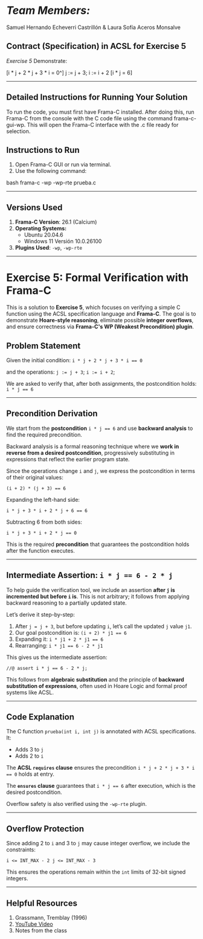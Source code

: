 # *Team Members:*  
Samuel Hernando Echeverri Castrillón & Laura Sofía Aceros Monsalve

## Contract (Specification) in ACSL for Exercise 5

*Exercise 5*  Demonstrate:  

[i * j + 2 * j + 3 * i = 0^]  j := j + 3; i := i + 2  [i * j = 6]

---

## Detailed Instructions for Running Your Solution

To run the code, you must first have Frama-C installed. After doing this, run Frama-C from the console with the C code file using the command frama-c-gui-wp. This will open the Frama-C interface with the .c file ready for selection.
## Instructions to Run

1. Open Frama-C GUI or run via terminal.
2. Use the following command:

bash
frama-c -wp -wp-rte prueba.c


---

## Versions Used

1. **Frama-C Version**: 26.1 (Calcium)  
2. **Operating Systems:**
   - Ubuntu 20.04.6
   - Windows 11 Versión 10.0.26100
3. **Plugins Used**: `-wp`, `-wp-rte`
---

# Exercise 5: Formal Verification with Frama-C

This is a solution to **Exercise 5**, which focuses on verifying a simple C function using the ACSL specification language and **Frama-C**. The goal is to demonstrate **Hoare-style reasoning**, eliminate possible **integer overflows**, and ensure correctness via **Frama-C's WP (Weakest Precondition) plugin**.


## Problem Statement

Given the initial condition: `i * j + 2 * j + 3 * i == 0`

and the operations: `j := j + 3`; `i := i + 2`;
 
We are asked to verify that, after both assignments, the postcondition holds: `i * j == 6`

---
## Precondition Derivation

We start from the **postcondition** `i * j == 6` and use **backward analysis** to find the required precondition.

Backward analysis is a formal reasoning technique where we **work in reverse from a desired postcondition**, progressively substituting in expressions that reflect the earlier program state.

Since the operations change `i` and `j`, we express the postcondition in terms of their original values:

`(i + 2) * (j + 3) == 6`

Expanding the left-hand side:

`i * j + 3 * i + 2 * j + 6 == 6`

Subtracting 6 from both sides:

`i * j + 3 * i + 2 * j == 0`

This is the required **precondition** that guarantees the postcondition holds after the function executes.

---

##  Intermediate Assertion: `i * j == 6 - 2 * j`

To help guide the verification tool, we include an assertion **after `j` is incremented but before `i` is**. This is not arbitrary; it follows from applying backward reasoning to a partially updated state.

Let’s derive it step-by-step:

1. After `j = j + 3`, but before updating `i`, let’s call the updated `j` value `j1`.
2. Our goal postcondition is:
   `
   (i + 2) * j1 == 6
   `
3. Expanding it:
   `
   i * j1 + 2 * j1 == 6
   `
4. Rearranging:
   `
   i * j1 == 6 - 2 * j1
   `

This gives us the intermediate assertion:

`//@ assert i * j == 6 - 2 * j;`

This follows from **algebraic substitution** and the principle of **backward substitution of expressions**, often used in Hoare Logic and formal proof systems like ACSL.

---

## Code Explanation

The C function `prueba(int i, int j)` is annotated with ACSL specifications. It:

- Adds 3 to `j`
- Adds 2 to `i`

The **ACSL `requires` clause** ensures the precondition `i * j + 2 * j + 3 * i == 0` holds at entry.

The **`ensures` clause** guarantees that `i * j == 6` after execution, which is the desired postcondition.

Overflow safety is also verified using the `-wp-rte` plugin.

---

## Overflow Protection

Since adding 2 to `i` and 3 to `j` may cause integer overflow, we include the constraints:

` i <= INT_MAX - 2
j <= INT_MAX - 3 `

This ensures the operations remain within the `int` limits of 32-bit signed integers.

---






## Helpful Resources
1. Grassmann, Tremblay (1996)  
2. [YouTube Video](https://www.youtube.com/watch?v=R6B5c8Q93Fo)  
3. Notes from the class
